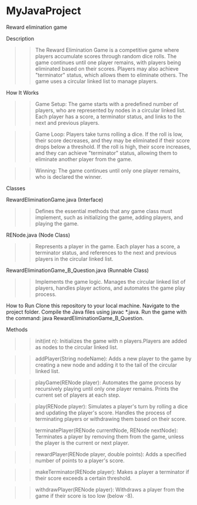 # MyJavaProject
Reward elimination game

Description
>>The Reward Elimination Game is a competitive game where players accumulate scores through random dice rolls. The game continues until one player remains, with players being eliminated based on their scores.
>> Players may also achieve "terminator" status, which allows them to eliminate others. The game uses a circular linked list to manage players.


How It Works
>>Game Setup: The game starts with a predefined number of players, who are represented by nodes in a circular linked list.
>> Each player has a score, a terminator status, and links to the next and previous players.

>>Game Loop: Players take turns rolling a dice. If the roll is low, their score decreases, and they may be eliminated if their score drops below a threshold.
>>If the roll is high, their score increases, and they can achieve "terminator" status, allowing them to eliminate another player from the game.

>>Winning: The game continues until only one player remains, who is declared the winner.


Classes

RewardEliminationGame.java (Interface)
>>Defines the essential methods that any game class must implement, such as initializing the game, adding players, and playing the game.

RENode.java (Node Class)
>>Represents a player in the game.
>>Each player has a score, a terminator status, and references to the next and previous players in the circular linked list.


RewardEliminationGame_B_Question.java (Runnable Class)
>>Implements the game logic. Manages the circular linked list of players, handles player actions, and automates the game play process.


How to Run
Clone this repository to your local machine.
Navigate to the project folder.
Compile the Java files using javac *.java.
Run the game with the command: java RewardEliminationGame_B_Question.


Methods
>>init(int n): Initializes the game with n players.Players are added as nodes to the circular linked list.

>>addPlayer(String nodeName): Adds a new player to the game by creating a new node and adding it to the tail of the circular linked list.

>>playGame(RENode player): Automates the game process by recursively playing until only one player remains. Prints the current set of players at each step.

>>play(RENode player): Simulates a player's turn by rolling a dice and updating the player's score. Handles the process of terminating players or withdrawing them based on their score.

>>terminatePlayer(RENode currentNode, RENode nextNode): Terminates a player by removing them from the game, unless the player is the current or next player.

>>rewardPlayer(RENode player, double points): Adds a specified number of points to a player's score.

>>makeTerminator(RENode player): Makes a player a terminator if their score exceeds a certain threshold.

>>withdrawPlayer(RENode player): Withdraws a player from the game if their score is too low (below -8).

